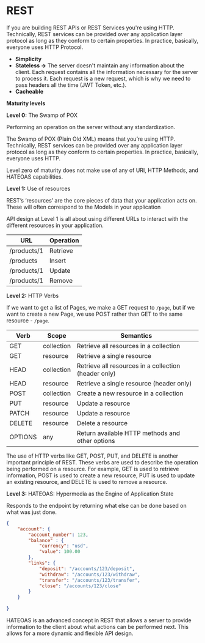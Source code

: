 # **REST**

If you are building REST APIs or REST Services you're using HTTP.
Technically, REST services can be provided over any application layer protocol as long as they conform to certain properties. In practice, basically, everyone uses HTTP Protocol.

- **Simplicity**
- **Stateless →** The server doesn't maintain any information about the client. Each request contains all the information necessary for the server to process it. Each request is a new request, which is why we need to pass headers all the time (JWT Token, etc.).
- **Cacheable**

**Maturity levels**

**Level 0:** The Swamp of POX

Performing an operation on the server without any standardization.

The Swamp of POX (Plain Old XML) means that you’re using HTTP. Technically, REST services can be provided over any application layer protocol as long as they conform to certain properties. In practice, basically, everyone uses HTTP.

Level zero of maturity does not make use of any of URI, HTTP Methods, and HATEOAS capabilities.


**Level 1:** Use of resources

REST’s ‘resources’ are the core pieces of data that your application acts on. These will often correspond to the Models in your application

API design at Level 1 is all about using different URLs to interact with the different resources in your application.

| URL | Operation |
| --- | --- |
| /products/1 | Retrieve |
| /products | Insert |
| /products/1 | Update |
| /products/1 | Remove |


**Level 2:** HTTP Verbs

If we want to get a list of Pages, we make a GET request to `/page`, but if we want to create a new Page, we use POST rather than GET to the same resource - `/page`.

| Verb | Scope | Semantics
| --- | --- | --- |
|GET	|collection|	Retrieve all resources in a collection
|GET	|resource|	Retrieve a single resource
|HEAD	|collection|	Retrieve all resources in a collection (header only)
|HEAD	|resource|	Retrieve a single resource (header only)
|POST	|collection|	Create a new resource in a collection
|PUT	|resource|	Update a resource
|PATCH	|resource|	Update a resource
|DELETE	|resource|	Delete a resource
| OPTIONS|	any|	Return available HTTP methods and other options

The use of HTTP verbs like GET, POST, PUT, and DELETE is another important principle of REST. These verbs are used to describe the operation being performed on a resource. For example, GET is used to retrieve information, POST is used to create a new resource, PUT is used to update an existing resource, and DELETE is used to remove a resource.

**Level 3:** HATEOAS: Hypermedia as the Engine of Application State

Responds to the endpoint by returning what else can be done based on what was just done.

```json
{
	"account": {
		"account_number": 123,
		"balance" : {
			"currency": "usd",
			"value": 100.00
		},
		"links": {
			"deposit": "/accounts/123/deposit",
			"withdraw": "/accounts/123/withdraw",
			"transfer": "/accounts/123/transfer",
			"close": "/accounts/123/close"
		}	
	}
		
}
```

HATEOAS is an advanced concept in REST that allows a server to provide information to the client about what actions can be performed next. This allows for a more dynamic and flexible API design.